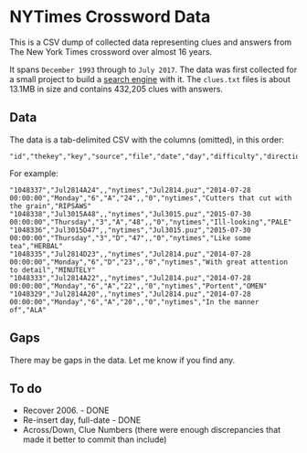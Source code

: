 NYTimes Crossword Data
=========

This is a CSV dump of collected data representing clues and answers from The New York Times crossword over almost 16 years.

It spans `December 1993` through to `July 2017`. The data was first collected for a small project to build a [search engine][se] with it. The `clues.txt` files is about 13.1MB in size and contains 432,205 clues with answers.

[se]: http://donohoe.io/projects/crossword/#/git

Data
-----


The data is a tab-delimited CSV with the columns (omitted), in this order:

    "id","thekey","key","source","file","date","day","difficulty","direction","number","instruction","flag","groupid","question","answer"

For example:

    "1048337","Jul2814A24",,"nytimes","Jul2814.puz","2014-07-28 00:00:00","Monday","6","A","24",,"0","nytimes","Cutters that cut with the grain","RIPSAWS"
    "1048338","Jul3015A48",,"nytimes","Jul3015.puz","2015-07-30 00:00:00","Thursday","3","A","48",,"0","nytimes","Ill-looking","PALE"
    "1048336","Jul3015D47",,"nytimes","Jul3015.puz","2015-07-30 00:00:00","Thursday","3","D","47",,"0","nytimes","Like some tea","HERBAL"
    "1048335","Jul2814D23",,"nytimes","Jul2814.puz","2014-07-28 00:00:00","Monday","6","D","23",,"0","nytimes","With great attention to detail","MINUTELY"
    "1048333","Jul2814A22",,"nytimes","Jul2814.puz","2014-07-28 00:00:00","Monday","6","A","22",,"0","nytimes","Portent","OMEN"
    "1048329","Jul2814A20",,"nytimes","Jul2814.puz","2014-07-28 00:00:00","Monday","6","A","20",,"0","nytimes","In the manner of","ALA"


Gaps
-----

There may be gaps in the data. Let me know if you find any.

To do
-----

- Recover 2006. - DONE
- Re-insert day, full-date - DONE
- Across/Down, Clue Numbers (there were enough discrepancies that made it better to commit than include)
